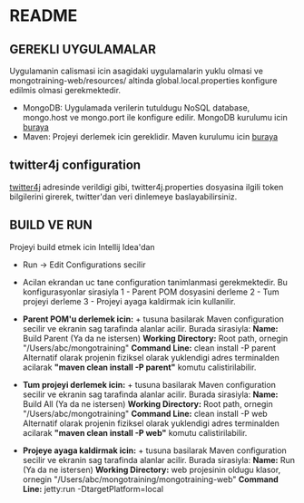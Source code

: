 # README #

## GEREKLI UYGULAMALAR ##
Uygulamanin calismasi icin asagidaki uygulamalarin yuklu olmasi ve mongotraining-web/resources/ altinda global.local.properties konfigure edilmis olmasi gerekmektedir.

* MongoDB: Uygulamada verilerin tutuldugu NoSQL database, mongo.host ve mongo.port ile konfigure edilir. MongoDB kurulumu icin [buraya](https://docs.mongodb.org/manual/installation/)
* Maven: Projeyi derlemek icin gereklidir. Maven kurulumu icin [buraya](https://maven.apache.org/install.html) 

## twitter4j configuration ##
[twitter4j](http://twitter4j.org/en/configuration.html) adresinde verildigi gibi, twitter4j.properties dosyasina ilgili token bilgilerini girerek, twitter'dan veri dinlemeye baslayabilirsiniz.

## BUILD VE RUN ##

Projeyi build etmek icin Intellij Idea'dan

* Run -> Edit Configurations secilir
* Acilan ekrandan uc tane configuration tanimlanmasi gerekmektedir. Bu konfigurasyonlar sirasiyla
1 - Parent POM dosyasini derleme 
2 - Tum projeyi derleme
3 - Projeyi ayaga kaldirmak
icin kullanilir.
* **Parent POM'u derlemek icin:** + tusuna basilarak Maven configuration secilir ve ekranin sag tarafinda alanlar acilir. Burada sirasiyla:
**Name:** Build Parent (Ya da ne istersen)
**Working Directory:** Root path, ornegin "/Users/abc/mongotraining"
**Command Line:** clean install -P parent
Alternatif olarak projenin fiziksel olarak yuklendigi adres terminalden acilarak **"maven clean install -P parent"** komutu calistirilabilir.

* **Tum projeyi derlemek icin:**  + tusuna basilarak Maven configuration secilir ve ekranin sag tarafinda alanlar acilir. Burada sirasiyla:
**Name:** Build All (Ya da ne istersen)
**Working Directory:** Root path, ornegin "/Users/abc/mongotraining"
**Command Line:** clean install -P web 
Alternatif olarak projenin fiziksel olarak yuklendigi adres terminalden acilarak **"maven clean install -P web"** komutu calistirilabilir. 

* **Projeye ayaga kaldirmak icin:**  + tusuna basilarak Maven configuration secilir ve ekranin sag tarafinda alanlar acilir. Burada sirasiyla:
**Name:** Run (Ya da ne istersen)
**Working Directory:** web projesinin oldugu klasor, ornegin "/Users/abc/mongotraining/mongotraining-web"
**Command Line:** jetty:run -DtargetPlatform=local